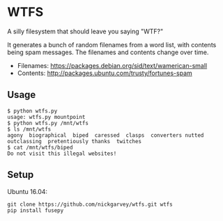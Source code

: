# WTFS #
A silly filesystem that should leave you saying "WTF?"

It generates a bunch of random filenames from a word list, with contents being spam messages. The filenames and contents change over time.

* Filenames:  https://packages.debian.org/sid/text/wamerican-small
* Contents: http://packages.ubuntu.com/trusty/fortunes-spam

## Usage ##

```
$ python wtfs.py
usage: wtfs.py mountpoint
$ python wtfs.py /mnt/wtfs
$ ls /mnt/wtfs
agony  biographical  biped  caressed  clasps  converters nutted  outclassing  pretentiously thanks  twitches
$ cat /mnt/wtfs/biped
Do not visit this illegal websites!
```

## Setup ##
Ubuntu 16.04:
```
git clone https://github.com/nickgarvey/wtfs.git wtfs
pip install fusepy
```


